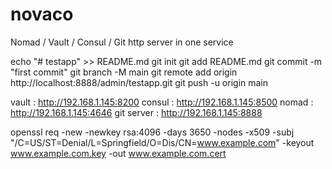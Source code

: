 # novaco

Nomad / Vault / Consul / Git http server in one service

echo "# testapp" >> README.md
git init
git add README.md
git commit -m "first commit"
git branch -M main
git remote add origin http://localhost:8888/admin/testapp.git
git push -u origin main

vault : http://192.168.1.145:8200
consul : http://192.168.1.145:8500
nomad : http://192.168.1.145:4646
git server : http://192.168.1.145:8888

openssl req -new -newkey rsa:4096 -days 3650 -nodes -x509 -subj "/C=US/ST=Denial/L=Springfield/O=Dis/CN=www.example.com" -keyout www.example.com.key  -out www.example.com.cert


